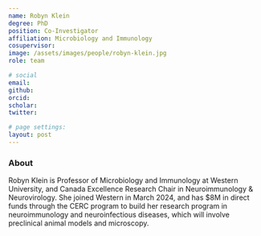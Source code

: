 ```yaml
---
name: Robyn Klein
degree: PhD
position: Co-Investigator
affiliation: Microbiology and Immunology
cosupervisor:
image: /assets/images/people/robyn-klein.jpg
role: team

# social
email: 
github: 
orcid: 
scholar: 
twitter: 

# page settings:
layout: post
---
```


### About

Robyn Klein is Professor of Microbiology and Immunology at Western University, and Canada Excellence Research Chair in Neuroimmunology & Neurovirology. She joined Western in March 2024, and has $8M in direct funds through the CERC program to build her research program in neuroimmunology and neuroinfectious diseases, which will involve preclinical animal models and microscopy.